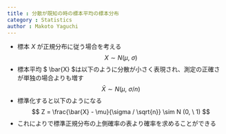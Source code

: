 ```yaml
---
title : 分散が既知の時の標本平均の標本分布
category : Statistics
author : Makoto Yaguchi
---
```


- 標本 $X$ が正規分布に従う場合を考える
$$ X \sim N(\mu, \ \sigma) $$
- 標本平均 $ \bar{X} $は以下のように分散が小さく表現され、測定の正確さが単独の場合よりも増す
$$ \bar{X} \sim N(\mu, \ \sigma / n) $$
- 標準化すると以下のようになる
$$ Z = \frac{\bar{X} - \mu}{\sigma / \sqrt{n}} \sim N (0, \ 1) $$
- これによりで標準正規分布の上側確率の表より確率を求めることができる